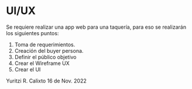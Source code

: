 # UI/UX

Se requiere realizar una app web para una taquería, para eso se realizarán los siguientes puntos:

1. Toma de requerimientos.
2. Creación del buyer persona.
3. Definir el público objetivo
4. Crear el Wireframe UX
5. Crear el UI

Yuritzi R. Calixto
16 de Nov. 2022
